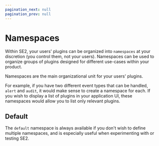 ```yaml
---
pagination_next: null
pagination_prev: null
---
```


# Namespaces

Within SE2, your users' plugins can be organized into `namespaces` at your discretion \(you control them, not your users\). Namespaces can be used to organize groups of plugins designed for different use-cases within your product.

Namespaces are the main organizational unit for your users' plugins.

For example, if you have two different event types that can be handled, `alert` and `audit`, it would make sense to create a namespace for each. If you wish to display a list of plugins in your application UI, these namespaces would allow you to list only relevant plugins.

## Default

The `default` namespace is always available if you don't wish to define multiple namespaces, and is especially useful when experimenting with or testing SE2.
